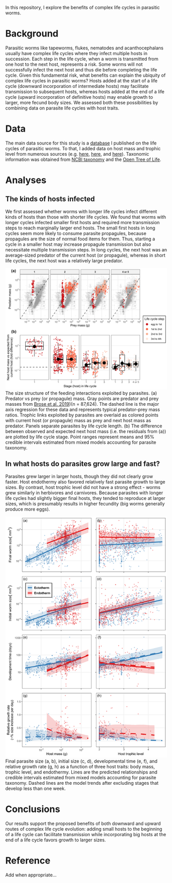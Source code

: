In this repository, I explore the benefits of complex life cycles in parasitic worms.

# Background

Parasitic worms like tapeworms, flukes, nematodes and acanthocephalans usually have complex life cycles where they infect multiple hosts in succession. Each step in the life cycle, when a worm is transmitted from one host to the next host, represents a risk. Some worms will not successfully infect the next host and thus die before completing the life cycle. Given this fundamental risk, what benefits can explain the ubiquity of complex life cycles in parasitic worms? Hosts added at the start of a life cycle (downward incorporation of intermediate hosts) may facilitate transmission to subsequent hosts, whereas hosts added at the end of a life cycle (upward incorporation of definitive hosts) may enable growth to larger, more fecund body sizes. We assessed both these possibilities by combining data on parasite life cycles with host traits.

# Data

The main data source for this study is a [database](https://esajournals.onlinelibrary.wiley.com/doi/full/10.1002/ecy.1680) I published on the life cycles of parasitic worms. To that, I added data on host mass and trophic level from numerous sources (e.g. [here](https://eol.org/), [here](https://esajournals.onlinelibrary.wiley.com/doi/epdf/10.1890/13-1917.1), and [here](https://www.nature.com/articles/s41559-019-0899-x)). Taxonomic information was obtained from [NCBI taxonomy](https://www.ncbi.nlm.nih.gov/taxonomy) and the [Open Tree of Life](https://tree.opentreeoflife.org/).

# Analyses

## The kinds of hosts infected

We first assessed whether worms with longer life cycles infect different kinds of hosts than those with shorter life cycles. We found that worms with longer cycles infected smaller first hosts and required more transmission steps to reach marginally larger end hosts. The small first hosts in long cycles seem more likely to consume parasite propagules, because propagules are the size of normal food items for them. Thus, starting a cycle in a smaller host may increase propagule transmission but also necessitate multiple transmission steps. In long cycles, the next host was an average-sized predator of the current host (or propagule), whereas in short life cycles, the next host was a relatively large predator.

![](figs/fig2_trans_noimp_edit.png)
The size structure of the feeding interactions exploited by parasites. (a) Predator vs prey (or propagule) mass. Gray points are predator and prey masses from [Brose et al. 2019](https://www.nature.com/articles/s41559-019-0899-x))(n = 87,624). The dashed line is the major axis regression for these data and represents typical predator-prey mass ratios. Trophic links exploited by parasites are overlaid as colored points with current host (or propagule) mass as prey and next host mass as predator. Panels separate parasites by life cycle length. (b) The difference between observed and expected next host mass (i.e. the residuals from (a)) are plotted by life cycle stage. Point ranges represent means and 95% credible intervals estimated from mixed models accounting for parasite taxonomy. 

## In what hosts do parasites grow large and fast?

Parasites grew larger in larger hosts, though they did not clearly grow faster. Host endothermy also favored relatively fast parasite growth to large sizes. By contrast, host trophic level did not have a strong effect - worms grew similarly in herbivores and carnivores. Because parasites with longer life cycles had slightly bigger final hosts, they tended to reproduce at larger sizes, which is presumably results in higher fecundity (big worms generally produce more eggs).

![](figs/fig3_noimp_edit.png)
Final parasite size (a, b), initial size (c, d), developmental time (e, f), and relative growth rate (g, h) as a function of three host traits: body mass, trophic level, and endothermy. Lines are the predicted relationships and credible intervals estimated from mixed models accounting for parasite taxonomy. Dashed lines are the model trends after excluding stages that develop less than one week.

# Conclusions

Our results support the proposed benefits of both downward and upward routes of complex life cycle evolution: adding small hosts to the beginning of a life cycle can facilitate transmission while incorporating big hosts at the end of a life cycle favors growth to larger sizes. 

# Reference

Add when appropriate...
